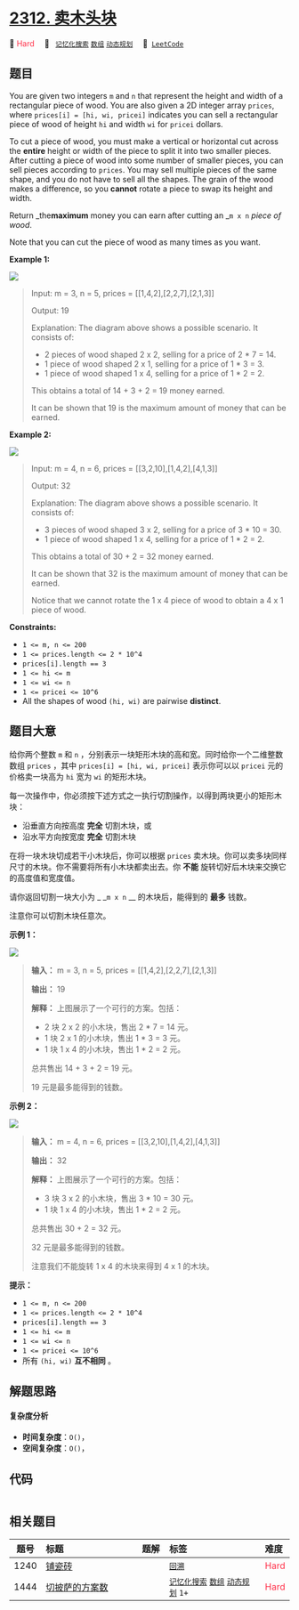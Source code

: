 # [2312. 卖木头块](https://leetcode.com/problems/selling-pieces-of-wood)

🔴 <font color=#ff334b>Hard</font>&emsp; 🔖&ensp; [`记忆化搜索`](/leetcode-js/outline/tag/memoization.md) [`数组`](/leetcode-js/outline/tag/array.md) [`动态规划`](/leetcode-js/outline/tag/dynamic-programming.md)&emsp; 🔗&ensp;[`LeetCode`](https://leetcode.com/problems/selling-pieces-of-wood)

## 题目

You are given two integers `m` and `n` that represent the height and width of
a rectangular piece of wood. You are also given a 2D integer array `prices`,
where `prices[i] = [hi, wi, pricei]` indicates you can sell a rectangular
piece of wood of height `hi` and width `wi` for `pricei` dollars.

To cut a piece of wood, you must make a vertical or horizontal cut across the
**entire** height or width of the piece to split it into two smaller pieces.
After cutting a piece of wood into some number of smaller pieces, you can sell
pieces according to `prices`. You may sell multiple pieces of the same shape,
and you do not have to sell all the shapes. The grain of the wood makes a
difference, so you **cannot** rotate a piece to swap its height and width.

Return _the**maximum** money you can earn after cutting an _`m x n` _piece of
wood_.

Note that you can cut the piece of wood as many times as you want.



**Example 1:**

![](https://assets.leetcode.com/uploads/2022/04/27/ex1.png)

> Input: m = 3, n = 5, prices = [[1,4,2],[2,2,7],[2,1,3]]
> 
> Output: 19
> 
> Explanation: The diagram above shows a possible scenario. It consists of:
> - 2 pieces of wood shaped 2 x 2, selling for a price of 2 * 7 = 14.
> - 1 piece of wood shaped 2 x 1, selling for a price of 1 * 3 = 3.
> - 1 piece of wood shaped 1 x 4, selling for a price of 1 * 2 = 2.
> 
> This obtains a total of 14 + 3 + 2 = 19 money earned.
> 
> It can be shown that 19 is the maximum amount of money that can be earned.

**Example 2:**

![](https://assets.leetcode.com/uploads/2022/04/27/ex2new.png)

> Input: m = 4, n = 6, prices = [[3,2,10],[1,4,2],[4,1,3]]
> 
> Output: 32
> 
> Explanation: The diagram above shows a possible scenario. It consists of:
> - 3 pieces of wood shaped 3 x 2, selling for a price of 3 * 10 = 30.
> - 1 piece of wood shaped 1 x 4, selling for a price of 1 * 2 = 2.
> 
> This obtains a total of 30 + 2 = 32 money earned.
> 
> It can be shown that 32 is the maximum amount of money that can be earned.
> 
> Notice that we cannot rotate the 1 x 4 piece of wood to obtain a 4 x 1 piece of wood.



**Constraints:**

  * `1 <= m, n <= 200`
  * `1 <= prices.length <= 2 * 10^4`
  * `prices[i].length == 3`
  * `1 <= hi <= m`
  * `1 <= wi <= n`
  * `1 <= pricei <= 10^6`
  * All the shapes of wood `(hi, wi)` are pairwise **distinct**.


## 题目大意

给你两个整数 `m` 和 `n` ，分别表示一块矩形木块的高和宽。同时给你一个二维整数数组 `prices` ，其中 `prices[i] = [hi,
wi, pricei]` 表示你可以以 `pricei` 元的价格卖一块高为 `hi` 宽为 `wi` 的矩形木块。

每一次操作中，你必须按下述方式之一执行切割操作，以得到两块更小的矩形木块：

  * 沿垂直方向按高度 **完全** 切割木块，或
  * 沿水平方向按宽度 **完全** 切割木块

在将一块木块切成若干小木块后，你可以根据 `prices` 卖木块。你可以卖多块同样尺寸的木块。你不需要将所有小木块都卖出去。你 **不能**
旋转切好后木块来交换它的高度值和宽度值。

请你返回切割一块大小为 _ _`m x n` __ 的木块后，能得到的 **最多**  钱数。

注意你可以切割木块任意次。



**示例 1：**

![](https://assets.leetcode.com/uploads/2022/04/27/ex1.png)

> 
> 
> 
> 
> 
> **输入：** m = 3, n = 5, prices = [[1,4,2],[2,2,7],[2,1,3]]
> 
> **输出：** 19
> 
> **解释：** 上图展示了一个可行的方案。包括：
> - 2 块 2 x 2 的小木块，售出 2 * 7 = 14 元。
> - 1 块 2 x 1 的小木块，售出 1 * 3 = 3 元。
> - 1 块 1 x 4 的小木块，售出 1 * 2 = 2 元。
> 
> 总共售出 14 + 3 + 2 = 19 元。
> 
> 19 元是最多能得到的钱数。
> 
> 

**示例 2：**

![](https://assets.leetcode.com/uploads/2022/04/27/ex2new.png)

> 
> 
> 
> 
> 
> **输入：** m = 4, n = 6, prices = [[3,2,10],[1,4,2],[4,1,3]]
> 
> **输出：** 32
> 
> **解释：** 上图展示了一个可行的方案。包括：
> - 3 块 3 x 2 的小木块，售出 3 * 10 = 30 元。
> - 1 块 1 x 4 的小木块，售出 1 * 2 = 2 元。
> 
> 总共售出 30 + 2 = 32 元。
> 
> 32 元是最多能得到的钱数。
> 
> 注意我们不能旋转 1 x 4 的木块来得到 4 x 1 的木块。



**提示：**

  * `1 <= m, n <= 200`
  * `1 <= prices.length <= 2 * 10^4`
  * `prices[i].length == 3`
  * `1 <= hi <= m`
  * `1 <= wi <= n`
  * `1 <= pricei <= 10^6`
  * 所有 `(hi, wi)` **互不相同**  。


## 解题思路

#### 复杂度分析

- **时间复杂度**：`O()`，
- **空间复杂度**：`O()`，

## 代码

```javascript

```

## 相关题目

<!-- prettier-ignore -->
| 题号 | 标题 | 题解 | 标签 | 难度 |
| :------: | :------ | :------: | :------ | :------ |
| 1240 | [铺瓷砖](https://leetcode.com/problems/tiling-a-rectangle-with-the-fewest-squares) |  |  [`回溯`](/leetcode-js/outline/tag/backtracking.md) | <font color=#ff334b>Hard</font> |
| 1444 | [切披萨的方案数](https://leetcode.com/problems/number-of-ways-of-cutting-a-pizza) |  |  [`记忆化搜索`](/leetcode-js/outline/tag/memoization.md) [`数组`](/leetcode-js/outline/tag/array.md) [`动态规划`](/leetcode-js/outline/tag/dynamic-programming.md) `1+` | <font color=#ff334b>Hard</font> |

<style>
.blue {
    background-color: #096dd9;
    padding: 0.25rem 0.5rem;
    margin: 0;
    font-size: 0.85em;
    border-radius: 3px;
    color: white;
    font-weight: 500;
}
table th:first-of-type { width: 10%; }
table th:nth-of-type(2) { width: 35%; }
table th:nth-of-type(3) { width: 10%; }
table th:nth-of-type(4) { width: 35%; }
table th:nth-of-type(5) { width: 10%; }
</style>
